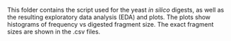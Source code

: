 This folder contains the script used for the yeast *in silico* digests, as well as the resulting exploratory data analysis (EDA) and plots.
The plots show histograms of frequency vs digested fragment size. The exact fragment sizes are shown in the .csv files.
